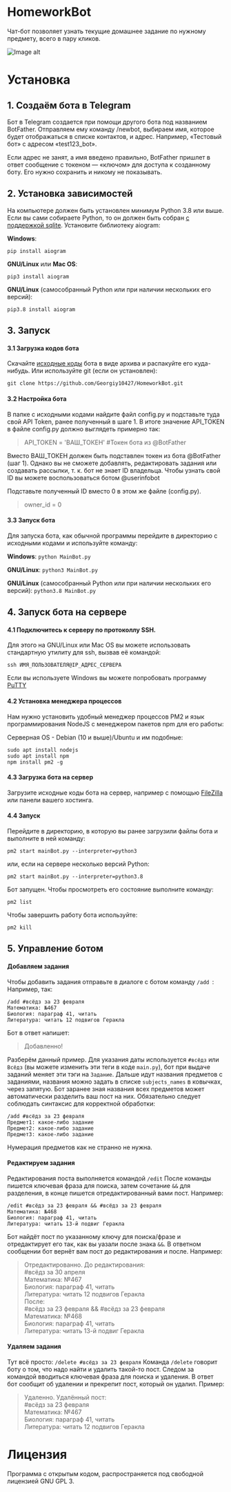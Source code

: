 # HomeworkBot
Чат-бот позволяет узнать текущие домашнее задание по нужному предмету, всего в пару кликов.

![Image alt](https://github.com/Georgiy10427/HomeworkBot/blob/main/screenshot.png)

# Установка

## 1. Создаём бота в Telegram

Бот в Telegram создается при помощи другого бота под названием BotFather. Отправляем ему команду /newbot, выбираем имя, которое будет отображаться в списке контактов, и адрес. Например, «Тестовый бот» с адресом «test123_bot».

Если адрес не занят, а имя введено правильно, BotFather пришлет в ответ сообщение с токеном — «ключом» для доступа к созданному боту. Его нужно сохранить и никому не показывать.

## 2. Установка зависимостей
На компьютере должен быть установлен минимум Python 3.8 или выше. Если вы сами собираете Python, то он должен быть собран [с поддержкой sqlite](https://stackoverflow.com/questions/1210664/no-module-named-sqlite3). 
Установите библиотеку aiogram:

**Windows**:
```
pip install aiogram
```
**GNU/Linux** или **Mac OS**:
```
pip3 install aiogram
```
**GNU/Linux** (самособранный Python или при наличии нескольких его версий):
```
pip3.8 install aiogram
```
## 3. Запуск
#### 3.1 Загрузка кодов бота
Скачайте [исходные коды](https://github.com/Georgiy10427/HomeworkBot/archive/refs/heads/main.zip) бота в виде архива и распакуйте его куда-нибудь. 
Или используйте git (если он установлен): 

``` git clone https://github.com/Georgiy10427/HomeworkBot.git ``` 
#### 3.2 Настройка бота 
В папке с исходными кодами найдите файл config.py и подставьте туда свой API Token, ранее полученный в шаге 1. В итоге значение API_TOKEN в файле config.py должно выглядеть примерно так:
> API_TOKEN = 'ВАШ_ТОКЕН' #Токен бота из @BotFather

Вместо ВАШ_ТОКЕН должен быть подставлен токен из бота @BotFather (шаг 1). 
Однако вы не сможете добавлять, редактировать задания или создавать рассылки, т. к. бот не знает ID владельца. Чтобы узнать свой ID вы можете воспользоваться ботом @userinfobot 

Подставьте полученный ID вместо 0 в этом же файле (config.py). 
> owner_id = 0
#### 3.3 Запуск бота 
Для запуска бота, как обычной программы перейдите в директорию с исходными кодами и используйте команду:

**Windows**:
```python MainBot.py```

**GNU/Linux**:
```python3 MainBot.py```

**GNU/Linux** (самособранный Python или при наличии нескольких его версий):
``` python3.8 MainBot.py ```
## 4. Запуск бота на сервере
#### 4.1 Подключитесь к серверу по протоколлу SSH.
Для этого на GNU/Linux или Mac OS вы можете использовать стандартную утилиту для ssh, вызвав её командой: 
```
ssh ИМЯ_ПОЛЬЗОВАТЕЛЯ@IP_АДРЕС_СЕРВЕРА
``` 
Если вы используете Windows вы можете попробовать программу [PuTTY](https://www.putty.org/) 
#### 4.2 Установка менеджера процессов 
Нам нужно установить удобный менеджер процессов PM2 и язык программирования NodeJS с менеджером пакетов npm для его работы:

Серверная OS - Debian (10 и выше)/Ubuntu и им подобные:
```
sudo apt install nodejs
sudo apt install npm
npm install pm2 -g
```
#### 4.3 Загрузка бота на сервер
Загрузите исходные коды бота на сервер, например с помощью [FileZilla](https://filezilla-project.org/) или панели вашего хостинга. 
#### 4.4 Запуск 
Перейдите в директорию, в которую вы ранее загрузили файлы бота и выполните в ней команду:
```
pm2 start mainBot.py --interpreter=python3
```

или, если на сервере несколько версий Python:

```
pm2 start mainBot.py --interpreter=python3.8
```
Бот запущен. Чтобы просмотреть его состояние выполните команду:
```
pm2 list
```

Чтобы завершить работу бота используйте:

```
pm2 kill
```

## 5. Управление ботом
#### Добавляем задания
Чтобы добавить задания отправьте в диалоге с ботом команду ```/add ```:
Например, так:
```
/add #всёдз за 23 февраля
Математика: №467
Биология: параграф 41, читать
Литература: читать 12 подвигов Геракла 
``` 
Бот в ответ напишет:
> Добавленно!

Разберём данный пример. Для указания даты используется ```#всёдз``` или ```Всёдз``` (вы можете изменить эти теги в коде ```main.py```), бот при выдаче заданий меняет эти тэги на ```Задание```. Дальше идут названия предметов с заданиями, названия можно задать в списке ```subjects_names``` в ковычках, через запятую. Бот заранее зная названия всех предметов может автоматически разделить ваш пост на них. Обязательно следует соблюдать синтаксис для корректной обработки:
```
/add #всёдз за 23 февраля
Предмет1: какое-либо задание 
Предмет2: какое-либо задание 
Предмет3: какое-либо задание 
``` 
Нумерация предметов как не странно не нужна. 

#### Редактируем задания
Редактирования поста выполняется командой ```/edit``` После команды пишется ключевая фраза для поиска, затем сочетание ``` && ``` для разделения, в конце пишется отредактированный вами пост.
Например:
```
/edit #всёдз за 23 февраля && #всёдз за 23 февраля
Математика: №468
Биология: параграф 41, читать
Литература: читать 13-й подвиг Геракла
```
Бот найдёт пост по указанному ключу для поиска/фразе и отредактирует его так, как вы уазали после знака ```&&```. В ответном сообщении бот вернёт вам пост до редактирования и после. Например:
>Отредактированно. До редактирования:  
>#всёдз за 30 апреля  
>Математика: №467  
>Биология: параграф 41, читать  
>Литература: читать 12 подвигов Геракла  
>После:  
>#всёдз за 23 февраля && #всёдз за 23 февраля  
>Математика: №468  
>Биология: параграф 41, читать  
>Литература: читать 13-й подвиг Геракла  

#### Удаляем задания
Тут всё просто: ```/delete #всёдз за 23 февраля```
Команда ```/delete``` говорит боту о том, что надо найти и удалить такой-то пост. Следом за командой вводиться ключевая фраза для поиска и удаления. В ответ бот сообщит об удалении и прекрепит пост, который он удалил. Пример:
>Удаленно. Удалённый пост:  
>#всёдз за 23 февраля  
>Математика: №467  
>Биология: параграф 41, читать  
>Литература: читать 12 подвигов Геракла  

# Лицензия
Программа с открытым кодом, распространяется под свободной лицензией GNU GPL 3. 
